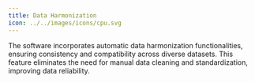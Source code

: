 ```yaml
---
title: Data Harmonization
icon: ../../images/icons/cpu.svg
---
```


The software incorporates automatic data harmonization functionalities, ensuring consistency and compatibility across diverse datasets. This feature eliminates the need for manual data cleaning and standardization, improving data reliability.